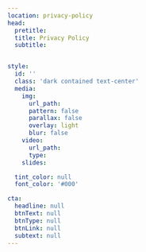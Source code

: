 ```yaml
---
location: privacy-policy
head:
  pretitle:
  title: Privacy Policy
  subtitle:


style:
  id: ''
  class: 'dark contained text-center'
  media:
    img:
      url_path:
      pattern: false
      parallax: false
      overlay: light
      blur: false
    video:
      url_path:
      type:
    slides:

  tint_color: null
  font_color: '#000'

cta:
  headline: null
  btnText: null
  btnType: null
  btnLink: null
  subtext: null
---
```

